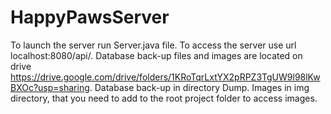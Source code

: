 # HappyPawsServer
To launch the server run Server.java file. 
To access the server use url localhost:8080/api/.
Database back-up files and images are located on drive https://drive.google.com/drive/folders/1KRoTqrLxtYX2pRPZ3TgUW9l98lKwBXOc?usp=sharing.
Database back-up in directory Dump.
Images in img directory, that you need to add to the root project folder to access images.

